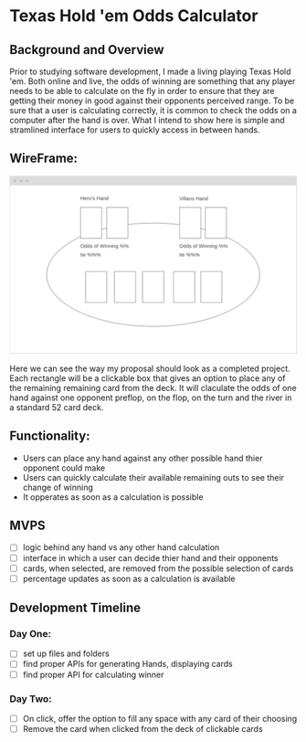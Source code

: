 # Texas Hold 'em Odds Calculator

## Background and Overview

Prior to studying software development, I made a living playing Texas Hold 'em. Both online and live, the odds of winning are something that any player needs to be able to calculate on the fly in order to ensure that they are getting their money in good against their opponents perceived range. To be sure that a user is calculating correctly, it is common to check the odds on a computer after the hand is over. What I intend to show here is simple and stramlined interface for users to quickly access in between hands.

## WireFrame: 

![wireframe](https://github.com/Speneki/Texas-Hold-em-odds-calculator/blob/master/src/assets/wireframe.png)

Here we can see the way my proposal should look as a completed project. Each rectangle will be a clickable box that gives an option to place any of the remaining remaining card from the deck. It will claculate the odds of one hand against one opponent preflop, on the flop, on the turn and the river in a standard 52 card deck.

## Functionality: 
  - Users can place any hand against any other possible hand thier opponent could make
  - Users can quickly calculate their available remaining outs to see their change of winning
  - It opperates as soon as a calculation is possible
  
## MVPS
  - [ ] logic behind any hand vs any other hand calculation 
  - [ ] interface in which a user can decide thier hand and their opponents
  - [ ] cards, when selected, are removed from the possible selection of cards
  - [ ] percentage updates as soon as a calculation is available
  
## Development Timeline

  ### Day One: 
  - [ ] set up files and folders
  - [ ] find proper APIs for generating Hands, displaying cards
  - [ ] find proper API for calculating winner
  
  ### Day Two: 
  - [ ] On click, offer the option to fill any space with any card of their choosing
  - [ ] Remove the card when clicked from the deck of clickable cards
